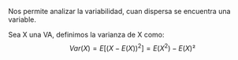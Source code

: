 Nos permite analizar la variabilidad, cuan dispersa se encuentra una variable. 

Sea X una VA, definimos la varianza de X como: 
$$Var(X)=E[(X-E(X))^2]= E(X^2)-E(X)²$$
